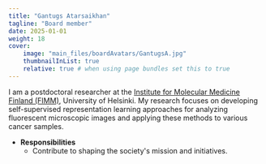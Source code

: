 ```yaml
---
title: "Gantugs Atarsaikhan"
tagline: "Board member"
date: 2025-01-01
weight: 18
cover:
    image: "main_files/boardAvatars/GantugsA.jpg"
    thumbnailInList: true
    relative: true # when using page bundles set this to true
---
```

I am a postdoctoral researcher at the [Institute for Molecular Medicine Finland (FIMM)](https://www.fimm.fi), University of Helsinki. My research focuses on developing self-supervised representation learning approaches for analyzing fluorescent microscopic images and applying these methods to various cancer samples.

- **Responsibilities**
  - Contribute to shaping the society's mission and initiatives.
